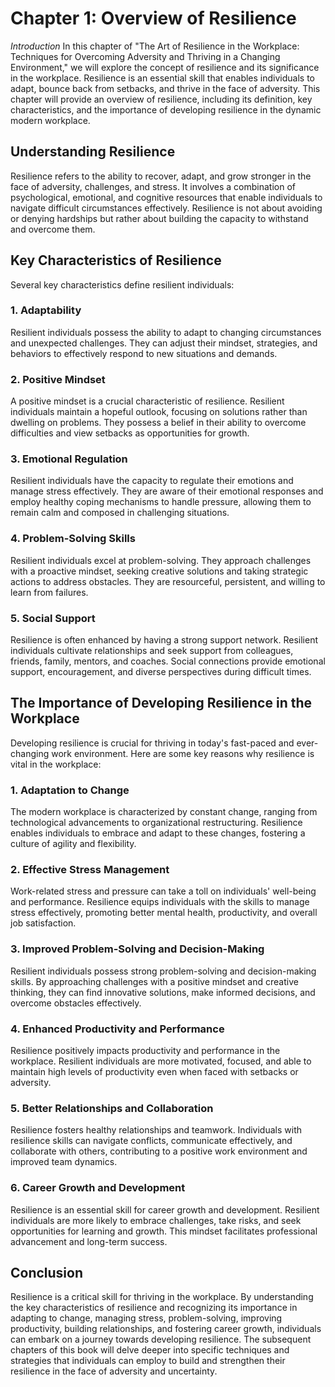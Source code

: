 Chapter 1: Overview of Resilience
=================================

*Introduction* In this chapter of "The Art of Resilience in the Workplace: Techniques for Overcoming Adversity and Thriving in a Changing Environment," we will explore the concept of resilience and its significance in the workplace. Resilience is an essential skill that enables individuals to adapt, bounce back from setbacks, and thrive in the face of adversity. This chapter will provide an overview of resilience, including its definition, key characteristics, and the importance of developing resilience in the dynamic modern workplace.

Understanding Resilience
------------------------

Resilience refers to the ability to recover, adapt, and grow stronger in the face of adversity, challenges, and stress. It involves a combination of psychological, emotional, and cognitive resources that enable individuals to navigate difficult circumstances effectively. Resilience is not about avoiding or denying hardships but rather about building the capacity to withstand and overcome them.

Key Characteristics of Resilience
---------------------------------

Several key characteristics define resilient individuals:

### 1. Adaptability

Resilient individuals possess the ability to adapt to changing circumstances and unexpected challenges. They can adjust their mindset, strategies, and behaviors to effectively respond to new situations and demands.

### 2. Positive Mindset

A positive mindset is a crucial characteristic of resilience. Resilient individuals maintain a hopeful outlook, focusing on solutions rather than dwelling on problems. They possess a belief in their ability to overcome difficulties and view setbacks as opportunities for growth.

### 3. Emotional Regulation

Resilient individuals have the capacity to regulate their emotions and manage stress effectively. They are aware of their emotional responses and employ healthy coping mechanisms to handle pressure, allowing them to remain calm and composed in challenging situations.

### 4. Problem-Solving Skills

Resilient individuals excel at problem-solving. They approach challenges with a proactive mindset, seeking creative solutions and taking strategic actions to address obstacles. They are resourceful, persistent, and willing to learn from failures.

### 5. Social Support

Resilience is often enhanced by having a strong support network. Resilient individuals cultivate relationships and seek support from colleagues, friends, family, mentors, and coaches. Social connections provide emotional support, encouragement, and diverse perspectives during difficult times.

The Importance of Developing Resilience in the Workplace
--------------------------------------------------------

Developing resilience is crucial for thriving in today's fast-paced and ever-changing work environment. Here are some key reasons why resilience is vital in the workplace:

### 1. Adaptation to Change

The modern workplace is characterized by constant change, ranging from technological advancements to organizational restructuring. Resilience enables individuals to embrace and adapt to these changes, fostering a culture of agility and flexibility.

### 2. Effective Stress Management

Work-related stress and pressure can take a toll on individuals' well-being and performance. Resilience equips individuals with the skills to manage stress effectively, promoting better mental health, productivity, and overall job satisfaction.

### 3. Improved Problem-Solving and Decision-Making

Resilient individuals possess strong problem-solving and decision-making skills. By approaching challenges with a positive mindset and creative thinking, they can find innovative solutions, make informed decisions, and overcome obstacles effectively.

### 4. Enhanced Productivity and Performance

Resilience positively impacts productivity and performance in the workplace. Resilient individuals are more motivated, focused, and able to maintain high levels of productivity even when faced with setbacks or adversity.

### 5. Better Relationships and Collaboration

Resilience fosters healthy relationships and teamwork. Individuals with resilience skills can navigate conflicts, communicate effectively, and collaborate with others, contributing to a positive work environment and improved team dynamics.

### 6. Career Growth and Development

Resilience is an essential skill for career growth and development. Resilient individuals are more likely to embrace challenges, take risks, and seek opportunities for learning and growth. This mindset facilitates professional advancement and long-term success.

Conclusion
----------

Resilience is a critical skill for thriving in the workplace. By understanding the key characteristics of resilience and recognizing its importance in adapting to change, managing stress, problem-solving, improving productivity, building relationships, and fostering career growth, individuals can embark on a journey towards developing resilience. The subsequent chapters of this book will delve deeper into specific techniques and strategies that individuals can employ to build and strengthen their resilience in the face of adversity and uncertainty.
